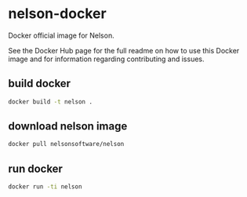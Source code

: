 # nelson-docker
Docker official image for Nelson.

See the Docker Hub page for the full readme on how to use this Docker image and for information regarding contributing and issues.

 ## build docker
```bash
docker build -t nelson .
```

## download nelson image
```bash
docker pull nelsonsoftware/nelson
```

 ## run docker
```bash
docker run -ti nelson
```

